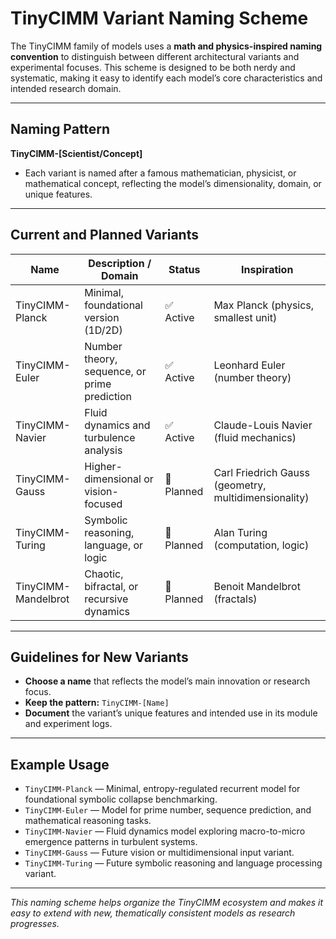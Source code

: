 # TinyCIMM Variant Naming Scheme

The TinyCIMM family of models uses a **math and physics-inspired naming convention** to distinguish between different architectural variants and experimental focuses. This scheme is designed to be both nerdy and systematic, making it easy to identify each model’s core characteristics and intended research domain.

---

## Naming Pattern

**TinyCIMM-[Scientist/Concept]**

- Each variant is named after a famous mathematician, physicist, or mathematical concept, reflecting the model’s dimensionality, domain, or unique features.

---

## Current and Planned Variants

| Name                | Description / Domain                        | Status | Inspiration         |
|---------------------|---------------------------------------------|--------|---------------------|
| TinyCIMM-Planck     | Minimal, foundational version (1D/2D)       | ✅ Active | Max Planck (physics, smallest unit) |
| TinyCIMM-Euler      | Number theory, sequence, or prime prediction| ✅ Active | Leonhard Euler (number theory) |
| TinyCIMM-Navier     | Fluid dynamics and turbulence analysis      | ✅ Active | Claude-Louis Navier (fluid mechanics) |
| TinyCIMM-Gauss      | Higher-dimensional or vision-focused        | 🔮 Planned | Carl Friedrich Gauss (geometry, multidimensionality) |
| TinyCIMM-Turing     | Symbolic reasoning, language, or logic      | 🔮 Planned | Alan Turing (computation, logic) |
| TinyCIMM-Mandelbrot | Chaotic, bifractal, or recursive dynamics   | 🔮 Planned | Benoit Mandelbrot (fractals)     |

---

## Guidelines for New Variants

- **Choose a name** that reflects the model’s main innovation or research focus.
- **Keep the pattern:** `TinyCIMM-[Name]`
- **Document** the variant’s unique features and intended use in its module and experiment logs.

---

## Example Usage

- `TinyCIMM-Planck` — Minimal, entropy-regulated recurrent model for foundational symbolic collapse benchmarking.
- `TinyCIMM-Euler` — Model for prime number, sequence prediction, and mathematical reasoning tasks.
- `TinyCIMM-Navier` — Fluid dynamics model exploring macro-to-micro emergence patterns in turbulent systems.
- `TinyCIMM-Gauss` — Future vision or multidimensional input variant.
- `TinyCIMM-Turing` — Future symbolic reasoning and language processing variant.

---

*This naming scheme helps organize the TinyCIMM ecosystem and makes it easy to extend with new, thematically consistent models as research progresses.*